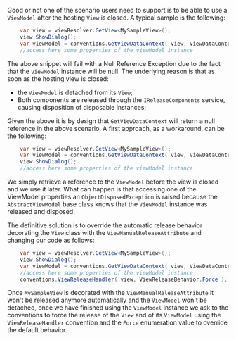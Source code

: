 Good or not one of the scenario users need to support is to be able to use a `ViewModel` after the hosting `View` is closed. A typical sample is the following:

```csharp
    var view = viewResolver.GetView<MySampleView>();
    view.ShowDialog();
    var viewModel = conventions.GetViewDataContext( view, ViewDataContextSearchBehavior.LocalOnly );
    //access here some properties of the viewModel instance
```

The above snippet will fail with a Null Reference Exception due to the fact that the `viewModel` instance will be null. The underlying reason is that as soon as the hosting view is closed:

* the `ViewModel` is detached from its `View`;
* Both components are released through the `IReleaseComponents` service, causing disposition of disposable instances;

Given the above it is by design that `GetViewDataContext` will return a null reference in the above scenario. A first approach, as a workaround, can be the following:

```csharp
    var view = viewResolver.GetView<MySampleView>();
    var viewModel = conventions.GetViewDataContext( view, ViewDataContextSearchBehavior.LocalOnly );
    view.ShowDialog();
    //access here some properties of the viewModel instance
```

We simply retrieve a reference to the `ViewModel` before the view is closed and we use it later. What can happen is that accessing one of the ViewModel properties an `ObjectDisposedException` is raised because the `AbstractViewModel` base class knows that the `ViewModel` instance was released and disposed.

The definitive solution is to override the automatic release behavior decorating the `View` class with the `ViewManualReleaseAttribute` and changing our code as follows:

```csharp
    var view = viewResolver.GetView<MySampleView>();
    view.ShowDialog();
    var viewModel = conventions.GetViewDataContext( view, ViewDataContextSearchBehavior.LocalOnly );
    //access here some properties of the viewModel instance
    conventions.ViewReleaseHandler( view, ViewReleaseBehavior.Force );
```

Once `MySampleView` is decorated with the `ViewManualReleaseAttribute` it won't be released anymore automatically and the `ViewModel` won't be detached, once we have finished using the `ViewModel` instance we ask to the conventions to force the release of the `View` and of its `ViewModel` using the `ViewReleaseHandler` convention and the `Force` enumeration value to override the default behavior.
